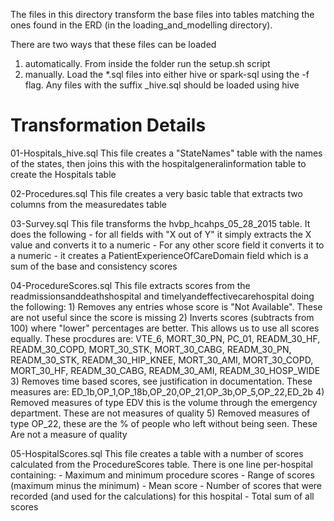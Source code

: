 The files in this directory transform the base files into tables matching the
ones found in the ERD (in the loading_and_modelling directory).

There are two ways that these files can be loaded
1) automatically.  From inside the folder run the setup.sh script
2) manually.  Load the *.sql files into either hive or spark-sql using the -f 
	flag.  Any files with the suffix _hive.sql should be loaded using hive

Transformation Details
======================
01-Hospitals_hive.sql
	This file creates a "StateNames" table with the names of the states, then joins
	this with the hospitalgeneralinformation table to create the Hospitals table

02-Procedures.sql
	This file creates a very basic table that extracts two columns from the measuredates 
	table

03-Survey.sql
	This file transforms the hvbp_hcahps_05_28_2015 table.  It does the following
	- for all fields with "X out of Y" it simply extracts the X value and converts
		it to a numeric
	- For any other score field it converts it to a numeric
	- it creates a PatientExperienceOfCareDomain field which is a sum of the base
		and consistency scores

04-ProcedureScores.sql
	This file extracts scores from the readmissionsanddeathshospital and 
	timelyandeffectivecarehospital doing the following:
	1) Removes any entries whose score is "Not Available".  These are not useful since the score is missing
	2) Inverts scores (subtracts from 100) where "lower" percentages are better.  This allows us to use
		all scores equally.  These procdures are:
		VTE_6, MORT_30_PN, PC_01, READM_30_HF, READM_30_COPD, MORT_30_STK, MORT_30_CABG, READM_30_PN, 
		READM_30_STK, READM_30_HIP_KNEE, MORT_30_AMI, MORT_30_COPD, MORT_30_HF, READM_30_CABG, 
		READM_30_AMI, READM_30_HOSP_WIDE
	3) Removes time based scores, see justification in documentation.  These measures are:
		ED_1b,OP_1,OP_18b,OP_20,OP_21,OP_3b,OP_5,OP_22,ED_2b
	4) Removed measures of type EDV this is the volume through the emergency department. These are not
		measures of quality
	5) Removed measures of type OP_22, these are the % of people who left without being seen.  These
		Are not a measure of quality

05-HospitalScores.sql
	This file creates a table with a number of scores calculated from the ProcedureScores table.
	There is one line per-hospital containing:
	- Maximum and minimum procedure scores
	- Range of scores (maximum minus the minimum)
	- Mean score
	- Number of scores that were recorded (and used for the calculations) for this hospital
	- Total sum of all scores
